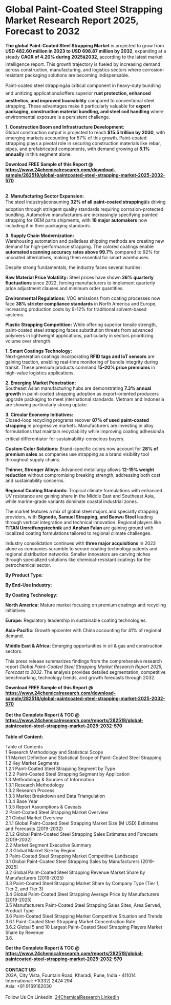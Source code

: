 <h1>Global Paint-Coated Steel Strapping Market Research Report 2025, Forecast to 2032</h1><p><strong>The global Paint-Coated Steel Strapping Market</strong> is projected to grow from <strong>USD 482.60 million in 2023 to USD 698.87 million by 2032</strong>, expanding at a steady <strong>CAGR of 4.20% during 2025â2032</strong>, according to the latest market intelligence report. This growth trajectory is fueled by increasing demand across construction, manufacturing, and logistics sectors where corrosion-resistant packaging solutions are becoming indispensable.</p><p>Paint-coated steel strappingâa critical component in heavy-duty bundling and unitizing applicationsâoffers superior <strong>rust protection, enhanced aesthetics, and improved traceability</strong> compared to conventional steel strapping. These advantages make it particularly valuable for <strong>export packaging, construction material bundling, and steel coil handling</strong> where environmental exposure is a persistent challenge.</p><p><strong>1. Construction Boom and Infrastructure Development:</strong><br>
Global construction output is projected to reach <strong>$15.5 trillion by 2030</strong>, with emerging markets accounting for 57% of this growth. Paint-coated strapping plays a pivotal role in securing construction materials like rebar, pipes, and prefabricated components, with demand growing at <strong>5.1% annually</strong> in this segment alone.</p><div><b>Download FREE Sample of this Report @ 
            <a href="https://www.24chemicalresearch.com/download-sample/282518/global-paintcoated-steel-strapping-market-2025-2032-570">
            https://www.24chemicalresearch.com/download-sample/282518/global-paintcoated-steel-strapping-market-2025-2032-570</a></b></div><br><p><strong>2. Manufacturing Sector Expansion:</strong><br>
The steel industryâconsuming <strong>32% of all paint-coated strapping</strong>âis driving adoption through stringent quality standards requiring corrosion-protected bundling. Automotive manufacturers are increasingly specifying painted strapping for OEM parts shipments, with <strong>18 major automakers</strong> now including it in their packaging standards.</p><p><strong>3. Supply Chain Modernization:</strong><br>
Warehousing automation and palletless shipping methods are creating new demand for high-performance strapping. The colored coatings enable <strong>automated scanning accuracy rates above 99.7%</strong> compared to 92% for uncoated alternatives, making them essential for smart warehouses.</p><p>Despite strong fundamentals, the industry faces several hurdles:</p><p><strong>Raw Material Price Volatility:</strong> Steel prices have shown <strong>26% quarterly fluctuations</strong> since 2022, forcing manufacturers to implement quarterly price adjustment clauses and minimum order quantities.</p><p><strong>Environmental Regulations:</strong> VOC emissions from coating processes now face <strong>38% stricter compliance standards</strong> in North America and Europe, increasing production costs by 9-12% for traditional solvent-based systems.</p><p><strong>Plastic Strapping Competition:</strong> While offering superior tensile strength, paint-coated steel strapping faces substitution threats from advanced polymers in lightweight applications, particularly in sectors prioritizing volume over strength.</p><p><strong>1. Smart Coatings Technology:</strong><br>
Next-generation coatings incorporating <strong>RFID tags and IoT sensors</strong> are gaining traction, enabling real-time monitoring of bundle integrity during transit. These premium products command <strong>15-20% price premiums</strong> in high-value logistics applications.</p><p><strong>2. Emerging Market Penetration:</strong><br>
Southeast Asian manufacturing hubs are demonstrating <strong>7.3% annual growth</strong> in paint-coated strapping adoption as export-oriented producers upgrade packaging to meet international standards. Vietnam and Indonesia are showing particularly strong uptake.</p><p><strong>3. Circular Economy Initiatives:</strong><br>
Closed-loop recycling programs recover <strong>87% of used paint-coated strapping</strong> in progressive markets. Manufacturers are investing in alloy formulations that maintain recyclability while improving coating adhesionâa critical differentiator for sustainability-conscious buyers.</p><p><strong>Custom Color Solutions:</strong> Brand-specific colors now account for <strong>28% of premium sales</strong> as companies use strapping as a brand visibility tool throughout supply chains.</p><p><strong>Thinner, Stronger Alloys:</strong> Advanced metallurgy allows <strong>12-15% weight reduction</strong> without compromising breaking strength, addressing both cost and sustainability concerns.</p><p><strong>Regional Coating Standards:</strong> Tropical climate formulations with enhanced UV resistance are gaining share in the Middle East and Southeast Asia, while marine-grade variants dominate coastal industrial zones.</p><p>The market features a mix of global steel majors and specialty strapping providers, with <strong>Signode, Samuel Strapping, and Baowu Steel</strong> leading through vertical integration and technical innovation. Regional players like <strong>TITAN Umreifungstechnik</strong> and <strong>Anshan Falan</strong> are gaining ground with localized coating formulations tailored to regional climate challenges.</p><p>Industry consolidation continues with <strong>three major acquisitions</strong> in 2023 alone as companies scramble to secure coating technology patents and regional distribution networks. Smaller innovators are carving niches through specialized solutions like chemical-resistant coatings for the petrochemical sector.</p><p><strong>By Product Type:</strong></p><p><strong>By End-Use Industry:</strong></p><p><strong>By Coating Technology:</strong></p><p><strong>North America:</strong> Mature market focusing on premium coatings and recycling initiatives.</p><p><strong>Europe:</strong> Regulatory leadership in sustainable coating technologies.</p><p><strong>Asia-Pacific:</strong> Growth epicenter with China accounting for 41% of regional demand.</p><p><strong>Middle East &amp; Africa:</strong> Emerging opportunities in oil &amp; gas and construction sectors.</p><p>This press release summarizes findings from the comprehensive research report <em>Global Paint-Coated Steel Strapping Market Research Report 2025, Forecast to 2032</em>. The analysis provides detailed segmentation, competitive benchmarking, technology trends, and growth forecasts through 2032.</p><div><b>Download FREE Sample of this Report @ 
            <a href="https://www.24chemicalresearch.com/download-sample/282518/global-paintcoated-steel-strapping-market-2025-2032-570">
            https://www.24chemicalresearch.com/download-sample/282518/global-paintcoated-steel-strapping-market-2025-2032-570</a></b></div><br><div><b>Get the Complete Report & TOC @ 
            <a href="https://www.24chemicalresearch.com/reports/282518/global-paintcoated-steel-strapping-market-2025-2032-570">
            https://www.24chemicalresearch.com/reports/282518/global-paintcoated-steel-strapping-market-2025-2032-570</a></b></div><br>
            <b>Table of Content:</b><p>Table of Contents<br />
1 Research Methodology and Statistical Scope<br />
1.1 Market Definition and Statistical Scope of Paint-Coated Steel Strapping<br />
1.2 Key Market Segments<br />
1.2.1 Paint-Coated Steel Strapping Segment by Type<br />
1.2.2 Paint-Coated Steel Strapping Segment by Application<br />
1.3 Methodology & Sources of Information<br />
1.3.1 Research Methodology<br />
1.3.2 Research Process<br />
1.3.3 Market Breakdown and Data Triangulation<br />
1.3.4 Base Year<br />
1.3.5 Report Assumptions & Caveats<br />
2 Paint-Coated Steel Strapping Market Overview<br />
2.1 Global Market Overview<br />
2.1.1 Global Paint-Coated Steel Strapping Market Size (M USD) Estimates and Forecasts (2019-2032)<br />
2.1.2 Global Paint-Coated Steel Strapping Sales Estimates and Forecasts (2019-2032)<br />
2.2 Market Segment Executive Summary<br />
2.3 Global Market Size by Region<br />
3 Paint-Coated Steel Strapping Market Competitive Landscape<br />
3.1 Global Paint-Coated Steel Strapping Sales by Manufacturers (2019-2025)<br />
3.2 Global Paint-Coated Steel Strapping Revenue Market Share by Manufacturers (2019-2025)<br />
3.3 Paint-Coated Steel Strapping Market Share by Company Type (Tier 1, Tier 2, and Tier 3)<br />
3.4 Global Paint-Coated Steel Strapping Average Price by Manufacturers (2019-2025)<br />
3.5 Manufacturers Paint-Coated Steel Strapping Sales Sites, Area Served, Product Type<br />
3.6 Paint-Coated Steel Strapping Market Competitive Situation and Trends<br />
3.6.1 Paint-Coated Steel Strapping Market Concentration Rate<br />
3.6.2 Global 5 and 10 Largest Paint-Coated Steel Strapping Players Market Share by Revenue<br />
3.6.</p><div><b>Get the Complete Report & TOC @ 
            <a href="https://www.24chemicalresearch.com/reports/282518/global-paintcoated-steel-strapping-market-2025-2032-570">
            https://www.24chemicalresearch.com/reports/282518/global-paintcoated-steel-strapping-market-2025-2032-570</a></b></div><br><b>CONTACT US:</b><br>
            203A, City Vista, Fountain Road, Kharadi, Pune, India - 411014<br>
            International: +1(332) 2424 294<br>
            Asia: +91 9169162030 <br><br>
            Follow Us On LinkedIn: <a href="https://www.linkedin.com/company/24chemicalresearch/">24ChemicalResearch LinkedIn</a>